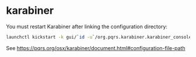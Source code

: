 karabiner
===

You must restart Karabiner after linking the configuration directory:
```bash
launchctl kickstart -k gui/`id -u`/org.pqrs.karabiner.karabiner_console_user_server
```

See https://pqrs.org/osx/karabiner/document.html#configuration-file-path
